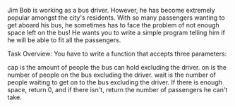 Jim Bob is working as a bus driver. However,
he has become extremely popular amongst the city's residents.
With so many passengers wanting to get aboard his bus,
he sometimes has to face the problem of not enough space left on the bus!
He wants you to write a simple program telling him
if he will be able to fit all the passengers.

Task Overview:
You have to write a function that accepts three parameters:

cap is the amount of people the bus can hold excluding the driver.
on is the number of people on the bus excluding the driver.
wait is the number of people waiting to get on to the bus excluding the driver.
If there is enough space, return 0, and if there isn't,
return the number of passengers he can't take.

